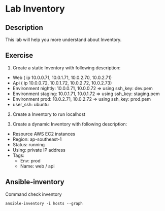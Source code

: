 # Lab Inventory

## Description
This lab will help you more understand about Inventory.

## Exercise

1. Create a static Inventory with following description:
  - Web ( ip 10.0.0.71, 10.0.1.71, 10.0.2.70, 10.0.2.71)
  - Api ( ip 10.0.0.72, 10.0.1.72, 10.0.2.72, 10.0.2.73)
  - Environment nightly: 10.0.0.71, 10.0.0.72 => using ssh\_key: dev.pem
  - Environment staging: 10.0.1.71, 10.0.1.72 => using ssh\_key: staging.pem
  - Environment prod: 10.0.2.71, 10.0.2.72 => using ssh\_key: prod.pem
  - user\_ssh: ubuntu

2. Create a Inventory to run localhost

3. Create a dynamic Inventory with following description:
  - Resource AWS EC2 instances
  - Region: ap-southeast-1
  - Status: running
  - Using: private IP address
  - Tags:
      - Env: prod
      - Name: web / api

## Ansible-inventory

Command check inventory

```
ansible-inventory -i hosts --graph
```
